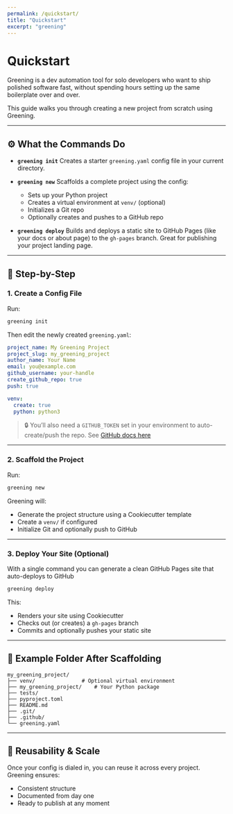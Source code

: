 ```yaml
---
permalink: /quickstart/
title: "Quickstart"
excerpt: "greening"
---
```


# Quickstart

Greening is a dev automation tool for solo developers who want to ship polished software fast, without spending hours setting up the same boilerplate over and over.

This guide walks you through creating a new project from scratch using Greening.

---

## ⚙️ What the Commands Do

- **`greening init`**
  Creates a starter `greening.yaml` config file in your current directory.

- **`greening new`**
  Scaffolds a complete project using the config:
  - Sets up your Python project
  - Creates a virtual environment at `venv/` (optional)
  - Initializes a Git repo
  - Optionally creates and pushes to a GitHub repo

- **`greening deploy`**
  Builds and deploys a static site to GitHub Pages (like your docs or about page) to the `gh-pages` branch.
  Great for publishing your project landing page.

---

## 🚀 Step-by-Step

### 1. Create a Config File

Run:

```bash
greening init
```

Then edit the newly created `greening.yaml`:

```yaml
project_name: My Greening Project
project_slug: my_greening_project
author_name: Your Name
email: you@example.com
github_username: your-handle
create_github_repo: true
push: true

venv:
  create: true
  python: python3
```

> 🔒 You’ll also need a `GITHUB_TOKEN` set in your environment to auto-create/push the repo. See [GitHub docs here](https://docs.github.com/en/authentication/keeping-your-account-and-data-secure/managing-your-personal-access-tokens#personal-access-tokens-classic)

---

### 2. Scaffold the Project

Run:

```bash
greening new
```

Greening will:
- Generate the project structure using a Cookiecutter template
- Create a `venv/` if configured
- Initialize Git and optionally push to GitHub

---

### 3. Deploy Your Site (Optional)

With a single command you can generate a clean GitHub Pages site that auto-deploys to GitHub

```bash
greening deploy
```

This:
- Renders your site using Cookiecutter
- Checks out (or creates) a `gh-pages` branch
- Commits and optionally pushes your static site

---

## 🧪 Example Folder After Scaffolding

```
my_greening_project/
├── venv/               # Optional virtual environment
├── my_greening_project/    # Your Python package
├── tests/
├── pyproject.toml
├── README.md
├── .git/
├── .github/
└── greening.yaml
```

---

## 🔁 Reusability & Scale

Once your config is dialed in, you can reuse it across every project. Greening ensures:

- Consistent structure
- Documented from day one
- Ready to publish at any moment